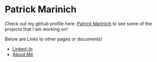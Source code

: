 # Patrick Marinich

Check out my github profile here: [Patrick Marinich](https://github.com/PatrickMarinich) to see some of the projects that I am working on!

Below are Links to other pages or documents!
+ [Linked-In](https://www.linkedin.com/in/patrickmarinich/)
+ [About Me](https://patrickmarinich.github.io/home/aboutme.html)
